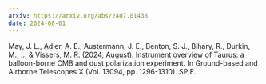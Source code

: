 ```yaml
---
arxiv: https://arxiv.org/abs/2407.01438
date: 2024-08-01
---
```


May, J. L., Adler, A. E., Austermann, J. E., Benton, S. J., Bihary, R., Durkin, M., ... & Vissers, M. R. (2024, August). Instrument overview of Taurus: a balloon-borne CMB and dust polarization experiment. In Ground-based and Airborne Telescopes X (Vol. 13094, pp. 1296-1310). SPIE.